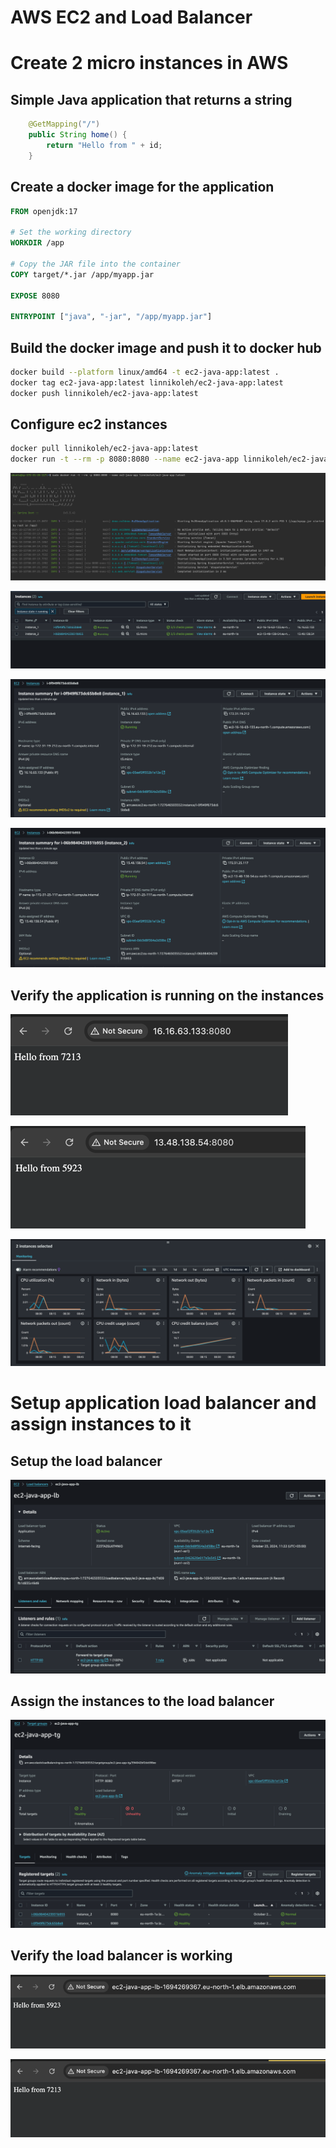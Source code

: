 # AWS EC2 and Load Balancer

# Create 2 micro instances in AWS

## Simple Java application that returns a string

```java
    @GetMapping("/")
    public String home() {
        return "Hello from " + id;
    }
```

## Create a docker image for the application

```dockerfile
FROM openjdk:17

# Set the working directory
WORKDIR /app

# Copy the JAR file into the container
COPY target/*.jar /app/myapp.jar

EXPOSE 8080

ENTRYPOINT ["java", "-jar", "/app/myapp.jar"]
```

## Build the docker image and push it to docker hub

```bash
docker build --platform linux/amd64 -t ec2-java-app:latest .
docker tag ec2-java-app:latest linnikoleh/ec2-java-app:latest
docker push linnikoleh/ec2-java-app:latest
```

## Configure ec2 instances

```bash
docker pull linnikoleh/ec2-java-app:latest
docker run -t --rm -p 8080:8080 --name ec2-java-app linnikoleh/ec2-java-app:latest
```

![10.png](images/10.png)

![1.png](images/1.png)

![2.png](images/2.png)

![3.png](images/3.png)

## Verify the application is running on the instances

![4.png](images/4.png)

![5.png](images/5.png)

![11.png](images/11.png)

# Setup application load balancer and assign instances to it

## Setup the load balancer

![6.png](images/6.png)

## Assign the instances to the load balancer

![7.png](images/7.png)

## Verify the load balancer is working

![8.png](images/8.png)

![9.png](images/9.png)
